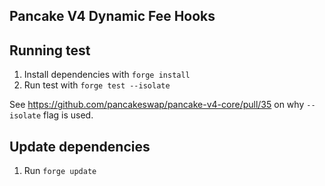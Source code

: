 ## Pancake V4 Dynamic Fee Hooks

## Running test

1. Install dependencies with `forge install`
2. Run test with `forge test --isolate`

See https://github.com/pancakeswap/pancake-v4-core/pull/35 on why `--isolate` flag is used.

## Update dependencies

1. Run `forge update`
